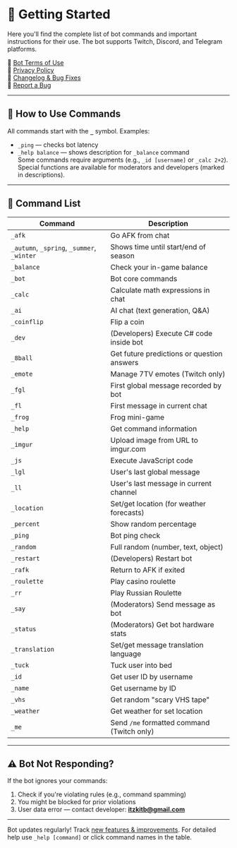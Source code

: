 # 🚀 Getting Started  
Here you'll find the complete list of bot commands and important instructions for their use. The bot supports Twitch, Discord, and Telegram platforms.

🔗 [Bot Terms of Use](terms_of_use.md)  
🔗 [Privacy Policy](privacy_policy.md)  
🔗 [Changelog & Bug Fixes](https://docs.google.com/spreadsheets/d/1uxPMFWhcAubggrBgKOzKneD3hLp_mAQ7FEec5xg_CqQ/edit?usp=sharing)  
🔗 [Report a Bug](https://forms.gle/HWH1XK9Muic1ycBC6)  

---

## 📌 How to Use Commands  
All commands start with the **`_`** symbol. Examples:  
- `_ping` — checks bot latency  
- `_help balance` — shows description for `_balance` command  
Some commands require arguments (e.g., `_id [username]` or `_calc 2+2`). Special functions are available for moderators and developers (marked in descriptions).  

---

## 🧾 Command List  
| Command | Description |  
|--------|----------|  
| `_afk` | Go AFK from chat |  
| `_autumn`, `_spring`, `_summer`, `_winter` | Shows time until start/end of season |  
| `_balance` | Check your in-game balance |  
| `_bot` | Bot core commands |  
| `_calc` | Calculate math expressions in chat |  
| `_ai` | AI chat (text generation, Q&A) |  
| `_coinflip` | Flip a coin |  
| `_dev` | (Developers) Execute C# code inside bot |  
| `_8ball` | Get future predictions or question answers |  
| `_emote` | Manage 7TV emotes (Twitch only) |  
| `_fgl` | First global message recorded by bot |  
| `_fl` | First message in current chat |  
| `_frog` | Frog mini-game |  
| `_help` | Get command information |  
| `_imgur` | Upload image from URL to imgur.com |  
| `_js` | Execute JavaScript code |  
| `_lgl` | User's last global message |  
| `_ll` | User's last message in current channel |  
| `_location` | Set/get location (for weather forecasts) |  
| `_percent` | Show random percentage |  
| `_ping` | Bot ping check |  
| `_random` | Full random (number, text, object) |  
| `_restart` | (Developers) Restart bot |  
| `_rafk` | Return to AFK if exited |  
| `_roulette` | Play casino roulette |  
| `_rr` | Play Russian Roulette |  
| `_say` | (Moderators) Send message as bot |  
| `_status` | (Moderators) Get bot hardware stats |  
| `_translation` | Set/get message translation language |  
| `_tuck` | Tuck user into bed |  
| `_id` | Get user ID by username |  
| `_name` | Get username by ID |  
| `_vhs` | Get random "scary VHS tape" |  
| `_weather` | Get weather for set location |  
| `_me` | Send `/me` formatted command (Twitch only) |  

---

## ⚠️ Bot Not Responding?  
If the bot ignores your commands:  
1. Check if you're violating rules (e.g., command spamming)  
2. You might be blocked for prior violations  
3. User data error — contact developer: **itzkitb@gmail.com**  

---

Bot updates regularly! Track [new features & improvements](https://docs.google.com/spreadsheets/d/1uxPMFWhcAubggrBgKOzKneD3hLp_mAQ7FEec5xg_CqQ/edit?usp=sharing). For detailed help use `_help [command]` or click command names in the table.  